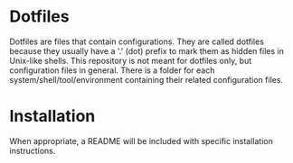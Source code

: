 # Dotfiles
Dotfiles are files that contain configurations. They are called dotfiles because they usually have a '.' (dot) prefix to mark them as hidden files in Unix-like shells. This repository is not meant for dotfiles only, but configuration files in general. There is a folder for each system/shell/tool/environment containing their related configuration files. 

# Installation
When appropriate, a README will be included with specific installation instructions.